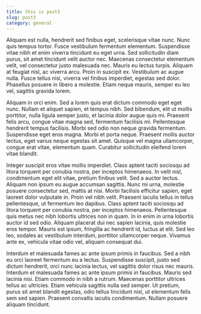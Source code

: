 ```yaml
---
title: this is post3
slug: post3
category: general
---
```

Aliquam est nulla, hendrerit sed finibus eget, scelerisque vitae nunc. Nunc quis tempus tortor. Fusce vestibulum fermentum elementum. Suspendisse vitae nibh et enim viverra tincidunt eu eget urna. Sed sollicitudin diam purus, sit amet tincidunt velit auctor nec. Maecenas consectetur elementum velit, vel consectetur justo malesuada nec. Mauris eu lectus turpis. Aliquam at feugiat nisl, ac viverra arcu. Proin in suscipit ex. Vestibulum ac augue nulla. Fusce tellus nisi, viverra vel finibus imperdiet, egestas sed dolor. Phasellus posuere in libero a molestie. Etiam neque mauris, semper eu leo vel, sagittis gravida lorem.

Aliquam in orci enim. Sed a lorem quis erat dictum commodo eget eget nunc. Nullam et aliquet sapien, et tempus nibh. Sed bibendum, elit ut mollis porttitor, nulla ligula semper justo, et lacinia dolor augue quis mi. Praesent felis arcu, congue vitae magna sed, fermentum facilisis mi. Pellentesque hendrerit tempus facilisis. Morbi sed odio non neque gravida fermentum. Suspendisse eget eros magna. Morbi et porta neque. Praesent mollis auctor lectus, eget varius neque egestas sit amet. Quisque vel magna ullamcorper, congue erat vitae, elementum quam. Curabitur sollicitudin eleifend lorem vitae blandit.

Integer suscipit eros vitae mollis imperdiet. Class aptent taciti sociosqu ad litora torquent per conubia nostra, per inceptos himenaeos. In velit nisl, condimentum eget elit vitae, pretium finibus velit. Sed a auctor lectus. Aliquam non ipsum eu augue accumsan sagittis. Nunc mi urna, molestie posuere consectetur sed, mattis at nisi. Morbi facilisis efficitur sapien, eget laoreet dolor vulputate in. Proin vel nibh velit. Praesent iaculis tellus in tellus pellentesque, ut fermentum leo dapibus. Class aptent taciti sociosqu ad litora torquent per conubia nostra, per inceptos himenaeos. Pellentesque quis metus nec nibh lobortis ultrices non in quam. In in enim in urna lobortis auctor id sed odio. Aliquam placerat dui nec sapien lacinia, quis molestie eros tempor. Mauris est ipsum, fringilla ac hendrerit id, luctus at elit. Sed leo leo, sodales ac vestibulum interdum, porttitor ullamcorper neque. Vivamus ante ex, vehicula vitae odio vel, aliquam consequat dui.

Interdum et malesuada fames ac ante ipsum primis in faucibus. Sed a nibh eu orci laoreet fermentum eu a lectus. Suspendisse suscipit, justo sed dictum hendrerit, orci nunc lacinia lectus, vel sagittis dolor risus nec mauris. Interdum et malesuada fames ac ante ipsum primis in faucibus. Mauris sed lacinia nisi. Etiam commodo in nibh a rutrum. Maecenas porttitor ultrices tellus ac ultricies. Etiam vehicula sagittis nulla sed semper. Ut pretium, purus sit amet blandit egestas, odio tellus tincidunt nisl, ut elementum felis sem sed sapien. Praesent convallis iaculis condimentum. Nullam posuere aliquam tincidunt.
